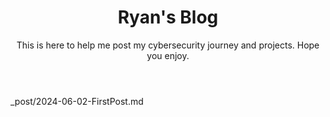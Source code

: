 <header>

<!--
  <<< Author notes: Course header >>>
  Include a 1280×640 image, course title in sentence case, and a concise description in emphasis.
  In your repository settings: enable template repository, add your 1280×640 social image, auto delete head branches.
  Add your open source license, GitHub uses MIT license.
-->

# Ryan's Blog
This is here to help me post my cybersecurity journey and projects. Hope you enjoy.

</header>

_post/2024-06-02-FirstPost.md

